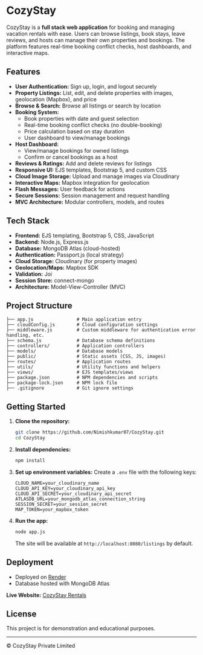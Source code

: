 # CozyStay


CozyStay is a **full stack web application** for booking and managing vacation rentals with ease. Users can browse listings, book stays, leave reviews, and hosts can manage their own properties and bookings. The platform features real-time booking conflict checks, host dashboards, and interactive maps.


## Features

- **User Authentication:** Sign up, login, and logout securely
- **Property Listings:** List, edit, and delete properties with images, geolocation (Mapbox), and price
- **Browse & Search:** Browse all listings or search by location
- **Booking System:**
   - Book properties with date and guest selection
   - Real-time booking conflict checks (no double-booking)
   - Price calculation based on stay duration
   - User dashboard to view/manage bookings
- **Host Dashboard:**
   - View/manage bookings for owned listings
   - Confirm or cancel bookings as a host
- **Reviews & Ratings:** Add and delete reviews for listings
- **Responsive UI:** EJS templates, Bootstrap 5, and custom CSS
- **Cloud Image Storage:** Upload and manage images via Cloudinary
- **Interactive Maps:** Mapbox integration for geolocation
- **Flash Messages:** User feedback for actions
- **Secure Sessions:** Session management and request handling
- **MVC Architecture:** Modular controllers, models, and routes


## Tech Stack

- **Frontend:** EJS templating, Bootstrap 5, CSS, JavaScript
- **Backend:** Node.js, Express.js
- **Database:** MongoDB Atlas (cloud-hosted)
- **Authentication:** Passport.js (local strategy)
- **Cloud Storage:** Cloudinary (for property images)
- **Geolocation/Maps:** Mapbox SDK
- **Validation:** Joi
- **Session Store:** connect-mongo
- **Architecture:** Model-View-Controller (MVC)


## Project Structure

```
├── app.js                # Main application entry
├── cloudConfig.js        # Cloud configuration settings
├── middleware.js         # Custom middleware for authentication error handling, etc.
├── schema.js             # Database schema definitions
├── controllers/          # Application controllers
├── models/               # Database models
├── public/               # Static assets (CSS, JS, images)
├── routes/               # Application routes
├── utils/                # Utility functions and helpers
├── views/                # EJS templates/views
├── package.json          # NPM dependencies and scripts
├── package-lock.json     # NPM lock file
├── .gitignore            # Git ignore settings
```

## Getting Started

1. **Clone the repository:**
   ```sh
   git clone https://github.com/Nimishkumar07/CozyStay.git
   cd CozyStay
   ```

2. **Install dependencies:**
   ```sh
   npm install
   ```

3. **Set up environment variables:**
   Create a `.env` file with the following keys:
   ```env
   CLOUD_NAME=your_cloudinary_name
   CLOUD_API_KEY=your_cloudinary_api_key
   CLOUD_API_SECRET=your_cloudinary_api_secret
   ATLASDB_URL=your_mongodb_atlas_connection_string
   SESSION_SECRET=your_session_secret
   MAP_TOKEN=your_mapbox_token
   ```


4. **Run the app:**
   ```sh
   node app.js
   ```
   The site will be available at `http://localhost:8080/listings` by default.


## Deployment

- Deployed on [Render](https://render.com/)
- Database hosted with MongoDB Atlas

**Live Website:** [CozyStay Rentals](https://wonderlust-q5tl.onrender.com/listings)





## License

This project is for demonstration and educational purposes.

---

© CozyStay Private Limited
